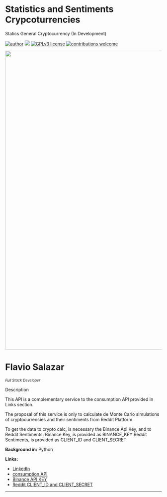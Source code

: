 # Statistics and Sentiments Crypcoturrencies
Statics General Cryptocurrency (In Development)

[![author](https://img.shields.io/badge/author-FlavioSalazar-red.svg)](https://www.linkedin.com/in/flavio-r-salazar) [![](https://img.shields.io/badge/python-blue.svg)](https://www.python.org/downloads/release/python-370/) [![GPLv3 license](https://img.shields.io/badge/License-GPLv3-blue.svg)](http://perso.crans.org/besson/LICENSE.html) [![contributions welcome](https://img.shields.io/badge/contributions-welcome-brightgreen.svg?style=flat)](https://github.com/salazarf92/crypto-master-api/issues)

<p align="center">
  <img src="crypto1.jpg" width="960px" heigth="240px" >
</p>

# Flavio Salazar
<sub>*Full Stack Developer*</sub>

Description

  This API is a complementary service to the consumption API provided in Links section.
  
  The proposal of this service is only to calculate de Monte Carlo simulations of cryptocurrencies and their sentiments from Reddit Platform.
  
  To get the data to crypto calc, is necessary the Binance Api Key, and to Reddit Sentiments:
  Binance Key, is provided as BINANCE_KEY
  Reddit Sentiments, is provided as CLIENT_ID and CLIENT_SECRET

**Background in:** Python

**Links:**
* [LinkedIn](https://www.linkedin.com/in/flavio-r-salazar)
* [consumption API](https://github.com/SalazarF92/crypto-master-api)
* [Binance API KEY](https://www.binance.com/en/support/faq/how-to-create-api-360002502072)
* [Reddit CLIENT_ID and CLIENT_SECRET](https://www.reddit.com/r/redditdev/comments/hasnnc/where_do_i_find_the_reddit_client_id_and_secret/)



---





